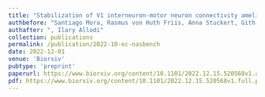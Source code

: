 ```yaml
---
title: "Stabilization of V1 interneuron-motor neuron connectivity ameliorates motor phenotype in a mouse model of ALS"
authbefore: "Santiago Mora, Rasmus von Huth Friis, Anna Stuckert, Gith Noes-Holt, Roser Montanana-Rosell, Andreas Toft Sorensen," 
authafter: ", Ilary Allodi"
collection: publications
permalink: /publication/2022-10-ec-nasbench
date: 2022-12-01
venue: 'Biorxiv'
pubtype: 'preprint'
paperurl: https://www.biorxiv.org/content/10.1101/2022.12.15.520568v1.abstract
pdf: https://www.biorxiv.org/content/10.1101/2022.12.15.520568v1.full.pdf
---
```

